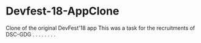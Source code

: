 # Devfest-18-AppClone
Clone of the original DevFest'18 app
This was a task for the recruitments of DSC-GDG
.
.
.
.
.
.
.
.
